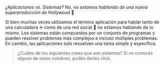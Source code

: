 _¿Aplicaciones vs. Sistemas? No, no estamos hablando de una nueva superproducción de Hollywood_  :movie_camera:

Si bien muchas veces utilizamos el término aplicación para hablar tanto de una calculadora :heavy_division_sign: como de una red social :busts_in_silhouette: no estamos hablando de lo mismo. Los sistemas están compuestos por un conjunto de programas y pueden resolver problemas más complejos e incluso múltiples problemas. En cambio, las aplicaciones solo resuelven una tarea simple y específica. 

> ¿Cuáles de los siguientes crees que son sistemas? 
> Si no conocés alguno de estos nombres, podés darles click.  
